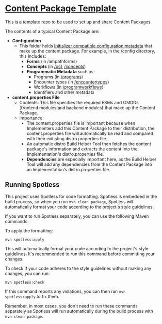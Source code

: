 # <u>Content Package Template</u>

This is a template repo to be used to set up and share Content Packages.

The contents of a typical Content Package are:
* **Configuration**
    * This folder holds [Initializer compatible configuration metadata]([url](https://github.com/mekomsolutions/openmrs-module-initializer/blob/main/README.md)) that make up the content package. For example, in the /config directory, this includes:
        * **Forms** (in /ampathforms)
        * **Concepts** (in [/ocl]([url](https://github.com/mekomsolutions/openmrs-module-initializer/blob/main/README.md#:~:text=Open%20Concept%20Lab%20(ZIP%20Files))), [/concepts]([url](https://github.com/mekomsolutions/openmrs-module-initializer/blob/main/readme/concepts.md)))
        * **Programmatic Metadata** such as:
            * Programs (in [/programs]([url](https://github.com/mekomsolutions/openmrs-module-initializer/blob/main/readme/prog.md)))
            * Encounter types (in [/encountertypes]([url](https://github.com/mekomsolutions/openmrs-module-initializer/blob/main/readme/et.md)))
            * Workflows (in [/programworkflows]([url](https://github.com/mekomsolutions/openmrs-module-initializer/blob/main/readme/prog.md)))
            * Identifiers and other metadata
* **content.properties File**
    * Contents: This file specifies the required ESMs and OMODs (frontend modules and backend modules) that make up the Content Package.
    * Importance:
        * The content.properties file is important because when Implementers add this Content Package to their distribution, the content.properties file will automatically be read and compared with their exitisting distro.properties file.
        * An automatic distro Build Helper Tool then fetches the content package's information and extracts the content into the Implementation's distro.properties file.
        * **Dependencies** are especially important here, as the Build Helper Tool will add any dependencies from the Content Package into an Implementation's distro.properties file.

Running Spotless
----------------
This project uses Spotless for code formatting. Spotless is embedded in the build process, so when you run `mvn clean package`, Spotless will automatically format your code according to the project's style guidelines.

If you want to run Spotless separately, you can use the following Maven commands:

To apply the formatting:

    mvn spotless:apply

This will automatically format your code according to the project's style guidelines. It's recommended to run this command before committing your changes.

To check if your code adheres to the style guidelines without making any changes, you can run:

    mvn spotless:check

If this command reports any violations, you can then run `mvn spotless:apply` to fix them.

Remember, in most cases, you don't need to run these commands separately as Spotless will run automatically during the build process with `mvn clean package`.
